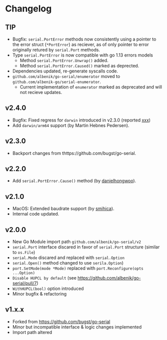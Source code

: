 # Changelog

## TIP

* Bugfix: `serial.PortError` methods now consistently using a pointer to the error struct (`*PortError`) as reciever, as
  of only pointer to error originally retured by `serial.Port` methods.
* Type `serial.PortError` is now compatible with go 1.13 errors models
    * Method `serial.PortError.Unwrap()` added.
    * Method `serial.PortError.Caused()` marked as deprected.
* Dependencies updated, re-generate syscalls code.
* `github.com/albenik/go-serial/enumerator` moved to `github.com/albenik-go/serial-enumerator`.
    * Current implementation of `enumerator` marked as deprecated and will not recieve updates.

## v2.4.0

* Bugfix: Fixed regress for `darwin` introduced in v2.3.0 (reported [xxx]())
* Add `darwin/arm64` support (by Martin Hebnes Pedersen).

## v2.3.0

* Backport changes from thttps://github.com/bugst/go-serial.

## v2.2.0

* Add `serial.PortError.Cause()` method (by [danielhongwoo](https://github.com/danielhongwoo)).

## v2.1.0

* MacOS: Extended baudrate support (by [smihica](https://github.com/smihica)).
* Internal code updated.

## v2.0.0

* New Go Module import path `github.com/albenik/go-serial/v2`
* `serial.Port` interface discared in favor of `serial.Port` structure (similar to `os.File`)
* `serial.Mode` discared and replaced with `serial.Option`
* `serial.Open()` method changed to use `serila.Option`)
* `port.SetMode(mode *Mode)` replaced with `port.Reconfigure(opts ...Option)`
* `Disable HUPCL by default` (see https://github.com/albenik/go-serial/pull/7)
* `WithHUPCL(bool)` option introduced
* Minor bugfix & refactoring

## v1.x.x

* Forked from https://github.com/bugst/go-serial
* Minor but incompatible interface & logic changes implemented
* Import path altered
